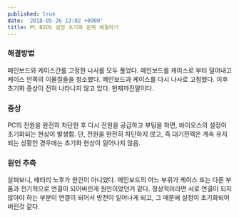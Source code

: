 ```yaml
---
published: true
date: '2018-05-26 13:02 +0900'
title: PC BIOS 설정 초기화 문제 해결하기
---
```

### 해결방법
메인보드와 케이스간를 고정한 나사를 모두 풀었다. 메인보드를 케이스로 부터 덜어내고 케이스 안쪽의 이물질들을 청소했다. 메인보드과 케이스를 다시 나사로 고정했다. 이후 초기화 증상이 전혀 나타나지 않고 있다. 현재까진말이다.

### 증상
PC의 전원을 완전히 차단한 후 다시 전원을 공급하고 부팅을 하면, 바이오스의 설정이 초기화되는 현상이 발생함. 단, 전원을 완전히 차단하지 않고, 즉 대기전력은 계속 유지되는 상황인 경우에는 초기화 현상이 일어나지 않음.

### 원인 추측
살펴보니, 배터리 노후가 원인이 아니었다. 메인보드의 어느 부위가 케이스 또는 다른 부품과 전기적으로 연결이 되어버린게 원인이었던거 같다. 정상적이라면 서로 연결이 되지 않아야 하는 부분이 연결이 되어서 방전이 일어나게 되고, 그 때문에 설정이 초기화되어버린것 같다.